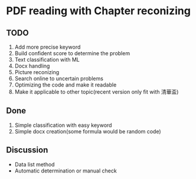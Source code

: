 # PDF reading with Chapter reconizing
## TODO
1. Add more precise keyword
2. Build confident score to determine the problem
3. Text classification with ML
4. Docx handling
5. Picture reconizing
6. Search online to uncertain problems
7. Optimizing the code and make it readable 
8. Make it applicable to other topic(recent version only fit with 清華盃)

## Done
1. Simple classification with easy keyword 
2. Simple docx creation(some formula would be random code)

## Discussion
* Data list method
* Automatic determination or manual check
